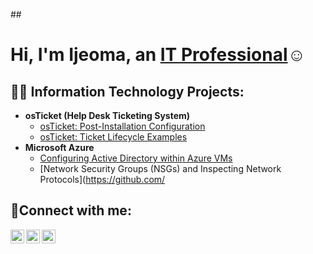 ##<h1>Hi, I'm Ijeoma, an <a href="https://linkedin.com/in/ijeoma-willis-0aa48253">IT Professional</a>☺</h1>

<h2>👨‍💻 Information Technology Projects:</h2>

- <b>osTicket (Help Desk Ticketing System)</b>
  - [osTicket: Post-Installation Configuration](https://github.com/TechGirlEsther/osticket-prereqs)
  - [osTicket: Ticket Lifecycle Examples](https://github.com/TechGirlEsther/post-install-config)
- <b>Microsoft Azure</b>
  - [Configuring Active Directory within Azure VMs](https://github.com/TechGirlEsther/ticket-lifecycle)
  - [Network Security Groups (NSGs) and Inspecting Network Protocols](https://github.com/

<h2>🤳Connect with me:</h2>

[<img align="left" alt="Josh | Twitter" width="22px" src="https://cdn.jsdelivr.net/npm/simple-icons@v3/icons/twitter.svg" />][twitter]
[<img align="left" alt="Josh | LinkedIn" width="22px" src="https://cdn.jsdelivr.net/npm/simple-icons@v3/icons/linkedin.svg" />][linkedin]
[<img align="left" alt="Josh | Instagram" width="22px" src="https://cdn.jsdelivr.net/npm/simple-icons@v3/icons/instagram.svg" />][instagram]

[twitter]: https://twitter.com/NatalieRealtor1
[instagram]: https://www.instagram.com/nataliemyrealtor/
[linkedin]: https://linkedin.com/in/ijeoma-willis-0aa48253/ 
